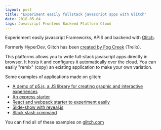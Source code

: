 ```yaml
---
layout: post
title: "Experiment easily fullstack javascript apps with Glitch"
date: 2018-05-04
tags: Javascript Frontend Backend Platform Cloud
---
```


Experiement easily javascript Frameworks, APIS and backend with [Glitch](https://glitch.com/).

Formerly HyperDev, Glitch has been [created by Fog Creek](https://www.joelonsoftware.com/2016/05/31/introducing-hyperdev/)
(Trello). 

This  platforms allows you to write full-stack javascript apps directly in browser. It hosts it and configures it automatically 
over the cloud. You can easily "remix" (copy) an existing application to make your own variation.

Some examples of applications made on glitch:
* [A demo of p5.js, a JS library for creating graphic and interactive experiences](https://glitch.com/~p5js)
* [An express starter](https://glitch.com/~hello-express)
* [React and webpack starter to experiment easily](https://glitch.com/~starter-react)
* [Slide-show with reveal.js](https://glitch.com/~slide-show)
* [Slack slash command](https://glitch.com/~slack-slash-command)

You can find all of these examples on [glitch.com](https://glitch.com/)
